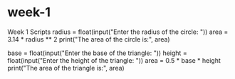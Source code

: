 # week-1
Week 1 Scripts
radius = float(input("Enter the radius of the circle: "))
area = 3.14 * radius ** 2
print("The area of the circle is:", area)

base = float(input("Enter the base of the triangle: "))
height = float(input("Enter the height of the triangle: "))
area = 0.5 * base * height
print("The area of the triangle is:", area)
